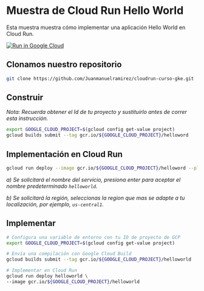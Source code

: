 # Muestra de Cloud Run Hello World

Esta muestra muestra cómo implementar una aplicación Hello World en Cloud Run.

[![Run in Google Cloud][run_img]][run_link]

[run_img]: https://storage.googleapis.com/cloudrun/button.svg
[run_link]: https://console.cloud.google.com/cloudshell/editor?shellonly=true&cloudshell_image=gcr.io/cloudrun/button&cloudshell_git_repo=https://github.com/GoogleCloudPlatform/python-docs-samples&cloudshell_working_dir=run/helloworld

## Clonamos nuestro repositorio

```sh
git clone https://github.com/Juanmanuelramirez/cloudrun-curso-gke.git
```

## Construir
_Nota: Recuerda obtener el Id de tu proyecto y sustituirlo antes de correr esta instrucción._

```sh
export GOOGLE_CLOUD_PROJECT=$(gcloud config get-value project)
gcloud builds submit --tag gcr.io/${GOOGLE_CLOUD_PROJECT}/helloword
```

## Implementación en Cloud Run

```sh
gcloud run deploy --image gcr.io/${GOOGLE_CLOUD_PROJECT}/helloword --platform managed
```
_a) Se solicitará el nombre del servicio, presiona enter para aceptar el nombre predeterminado `helloworld`._

_b) Se solicitará la región, seleccionas la region que mas se adapte a tu localización, por ejemplo, `us-central1`._


## Implementar

```sh
# Configura una variable de entorno con tu ID de proyecto de GCP
export GOOGLE_CLOUD_PROJECT=$(gcloud config get-value project)

# Envía una compilación con Google Cloud Build
gcloud builds submit --tag gcr.io/${GOOGLE_CLOUD_PROJECT}/helloworld

# Implementar en Cloud Run
gcloud run deploy helloworld \
--image gcr.io/${GOOGLE_CLOUD_PROJECT}/helloworld
```
